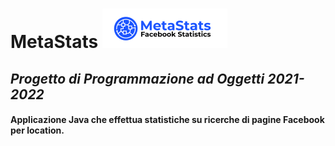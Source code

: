 # **MetaStats** ![prva](metaLogo.png) 
## _Progetto di Programmazione ad Oggetti 2021-2022_
#### Applicazione Java che effettua statistiche su ricerche di pagine Facebook per location.

